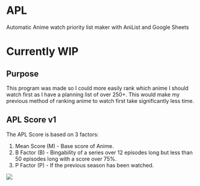 # APL
 Automatic Anime watch priority list maker with AniList and Google Sheets

# Currently WIP

## Purpose
This program was made so I could more easily rank which anime I should watch first as I have a planning list of over 250+. This would make my previous method of ranking anime to watch first take significantly less time.

## APL Score v1
The APL Score is based on 3 factors:
1. Mean Score (M) - Base score of Anime.
2. B Factor (B) - Bingability of a series over 12 episodes long but less than 50 episodes long with a score over 75%.
3. P Factor (P) - If the previous season has been watched.

<img src="https://render.githubusercontent.com/render/math?math=APL%20Score%20=%20M%20\times%20(1%20%2B%20(B%20%2B%20P))">

